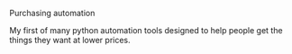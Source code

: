 Purchasing automation

My first of many python automation tools designed to help people get the things they want at lower prices.
